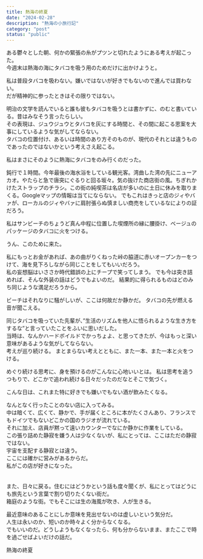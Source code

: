 ```yaml
---
title: 熱海の終夏
date: "2024-02-28"
description: "熱海の小旅行記"
category: "post"
status: "public"
---
```


ある鬱々とした朝、何かの緊張の糸がプツンと切れたようにある考えが起こった。  
今週末は熱海の海にタバコを吸う用のためだけに出かけようと。  
  
私は普段タバコを吸わない。嫌いではないが好きでもないので進んでは買わない。  
だが精神的に参ったときはその限りではない。
    
明治の文学を読んでいると誰も彼もタバコを吸うとは書かずに、のむと書いている。昔はみなそう言ったらしい。  
その表現は、ジュウジュウとタバコを灰にする時間と、その間に起こる思案を大事にしているような気がしてならない。  
タバコの位置付け、あるいは時間のあり方そのものが、現代のそれとは違うものであったのではないかという考えさえ起こる。  
  
私はまさにそのように熱海にタバコをのみ行くのだった。  
  
鈍行で１時間。今年最後の海水浴をしている観光客。湾曲した湾の先にニューアカオ。やたらと急で唐突にぐるりと回る坂々。気の抜けた商店街の風。ちぎれかけたストラップのチラシ。この街の純喫茶は名店が多いのに土日に休みを取りまくる。Googleマップの情報は当てにならない。
でもこれはきっと店のジィやバァが、ローカルのジィやバァに肩肘張らぬ慎ましい商売をしているなによりの証だろう。
  
私はサンビーチのちょうど真ん中程に位置した喫煙所の縁に腰掛け、ベージュのパッケージのタバコに火をつける。
  
うん、このために来た。  
  
    
私にもっとお金があれば、あの曲がりくねった峠の脇道に赤いオープンカーをつけて、海を見下ろしながら同じことをしてもいいだろう。  
私の妄想脳はいささか時代錯誤の上にチープで笑ってしまう。
でも今は突き詰めれば、そんな外装の話はどうでもよいのだ。 
結果的に得られるものはどのみち同じような満足だろうから。
  
  
ビーチはそれなりに騒がしいが、ここは何故だか静かだ。
タバコの先が燃える音が聞こえる。  
  
同じタバコを吸っていた先輩が、”生活のリズムを他人に悟られるような生き方をするな”と言っていたことをふいに思いだした。  
当時は、なんかハードボイルドでかっちょよ、と思ってきたが、今はもっと深い意味があるような気がしてならない。  
考えが巡り続ける。
まとまらない考えとともに、また一本、また一本と火をつける。

めぐり続ける思考に、身を預けるのがこんなに心地いいとは。
私は思考を追うつもりで、どこかで追われ続ける日々だったのだなとそこで気づく。
  
  
こんな日は、これまた特に好きでも嫌いでもない酒が飲みたくなる。  
 
なんとなく行ったことのない店に入ってみる。  
中は暗くて、広くて、静かで、手が届くところに本がたくさんあり、フランスでもドイツでもないどこかの国のラジオが流れている。  
それに加え、店員が黙って遠いカウンターでなにか静かに作業をしている。  
この張り詰めた静寂を嫌う人は少なくないが、私にとっては、ここはただの静寂ではない。  
宇宙を支配する静寂とは違う。  
ここには確かに営みがあるからだ。  
私がこの店が好きになった。  
　　
  
また、日々に戻る。住むにはどうかという話も度々聞くが、私にとってはどうにも旅先という言葉で割り切りたくない街だ。  
箱庭のような街。でもそこには生の海風が吹き、人が生きる。  
  
  
最近意味のあることにしか意味を見出せないのは虚しいという気分だ。  
人生は永いのか、短いのか時々よく分からなくなる。  
でもいいのだ。どうしようもなくなったら、何も分からないまま、またここで時を過ごせばよいだけの話だ。
  
  
熱海の終夏  

  
